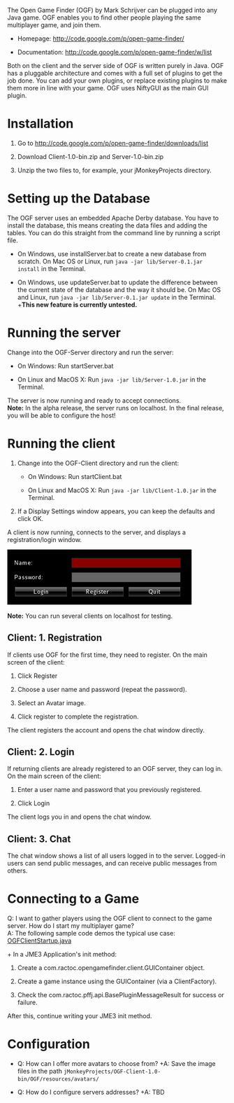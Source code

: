 The Open Game Finder (OGF) by Mark Schrijver can be plugged into any
Java game. OGF enables you to find other people playing the same
multiplayer game, and join them.

-   Homepage: <http://code.google.com/p/open-game-finder/>

-   Documentation: <http://code.google.com/p/open-game-finder/w/list>

Both on the client and the server side of OGF is written purely in Java.
OGF has a pluggable architecture and comes with a full set of plugins to
get the job done. You can add your own plugins, or replace existing
plugins to make them more in line with your game. OGF uses NiftyGUI as
the main GUI plugin.

Installation
============

1.  Go to <http://code.google.com/p/open-game-finder/downloads/list>

2.  Download Client-1.0-bin.zip and Server-1.0-bin.zip

3.  Unzip the two files to, for example, your jMonkeyProjects directory.

Setting up the Database
=======================

The OGF server uses an embedded Apache Derby database. You have to
install the database, this means creating the data files and adding the
tables. You can do this straight from the command line by running a
script file.

-   On Windows, use installServer.bat to create a new database from
    scratch. On Mac OS or Linux, run
    `java -jar lib/Server-0.1.jar install` in the Terminal.

-   On Windows, use updateServer.bat to update the difference between
    the current state of the database and the way it should be. On Mac
    OS and Linux, run `java -jar lib/Server-0.1.jar update` in the
    Terminal. +**This new feature is currently untested.**

Running the server
==================

Change into the OGF-Server directory and run the server:

-   On Windows: Run startServer.bat

-   On Linux and MacOS X: Run `java -jar lib/Server-1.0.jar` in the
    Terminal.

The server is now running and ready to accept connections.\
**Note:** In the alpha release, the server runs on localhost. In the
final release, you will be able to configure the host!

Running the client
==================

1.  Change into the OGF-Client directory and run the client:

    -   On Windows: Run startClient.bat

    -   On Linux and MacOS X: Run `java -jar lib/Client-1.0.jar` in the
        Terminal.

2.  If a Display Settings window appears, you can keep the defaults and
    click OK.

A client is now running, connects to the server, and displays a
registration/login window.

![open-game-finder-1.png](/images/jme3/advanced/open-game-finder-1.png)

**Note:** You can run several clients on localhost for testing.

Client: 1. Registration
-----------------------

If clients use OGF for the first time, they need to register. On the
main screen of the client:

1.  Click Register

2.  Choose a user name and password (repeat the password).

3.  Select an Avatar image.

4.  Click register to complete the registration.

The client registers the account and opens the chat window directly.

Client: 2. Login
----------------

If returning clients are already registered to an OGF server, they can
log in. On the main screen of the client:

1.  Enter a user name and password that you previously registered.

2.  Click Login

The client logs you in and opens the chat window.

Client: 3. Chat
---------------

The chat window shows a list of all users logged in to the server.
Logged-in users can send public messages, and can receive public
messages from others.

Connecting to a Game
====================

Q: I want to gather players using the OGF client to connect to the game
server. How do I start my multiplayer game?\
A: The following sample code demos the typical use case:
[OGFClientStartup.java](http://code.google.com/p/open-game-finder/source/browse/OGF/TRUNK/Client/src/main/java/com/ractoc/opengamefinder/client/OGFClientStartup.java)

\+ In a JME3 Application's init method:

1.  Create a com.ractoc.opengamefinder.client.GUIContainer object.

2.  Create a game instance using the GUIContainer (via a ClientFactory).

3.  Check the com.ractoc.pffj.api.BasePluginMessageResult for success or
    failure.

After this, continue writing your JME3 init method.

Configuration
=============

-   Q: How can I offer more avatars to choose from? +A: Save the image
    files in the path
    `jMonkeyProjects/OGF-Client-1.0-bin/OGF/resources/avatars/`

-   Q: How do I configure servers addresses? +A: TBD
